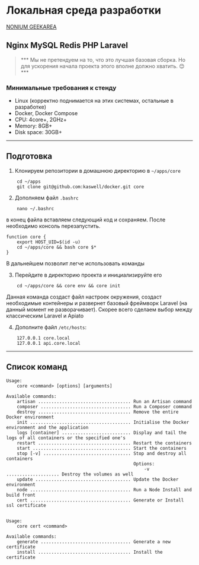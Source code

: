 # Локальная среда разработки 
[NONIUM GEEKAREA](https://www.nonium.by)


## Nginx MySQL Redis PHP Laravel
> *** Мы не претендуем на то, что это лучшая базовая сборка. Но для ускорения
начала проекта этого вполне должно хватить. :blush: ***


### Минимальные требования к стенду
* Linux (корректно поднимается на этих системах, остальные в разработке)
* Docker, Docker Compose
* CPU: 4core+, 2GHz+
* Memory: 8GB+
* Disk space: 30GB+

---

## Подготовка
1. Клонируем репозитории в домашнюю директорию в `~/apps/core`
```
    cd ~/apps
    git clone git@github.com:kaswell/docker.git core
```

2. Дополняем файл `.bashrc`

```
    nano ~/.bashrc
```

в конец файла вставляем следующий код и сохраняем. После необходимо консоль перезапустить.

```
function core {
    export HOST_UID=$(id -u)
    cd ~/apps/core && bash core $*
}
```
В дальнейшем позволит легче использовать команды

3. Перейдите в директорию проекта и инициализируйте его

```
    cd ~/apps/core && core env && core init
```

Данная команда создаст файл настроек окружения, создаст необходимые контейнеры 
и развернет базовый фреймворк Laravel (на данный момент не разворачивает). Скорее
всего сделаем выбор между классическим Laravel и Apiato

4. Дополните файл `/etc/hosts`:

```
    127.0.0.1 core.local
    127.0.0.1 api.core.local
```

---

## Список команд

```
Usage:
    core <command> [options] [arguments]

Available commands:
    artisan ................................... Run an Artisan command
    composer .................................. Run a Composer command
    destroy ................................... Remove the entire Docker environment
    init ...................................... Initialise the Docker environment and the application
    logs [container] .......................... Display and tail the logs of all containers or the specified one's
    restart ................................... Restart the containers
    start ..................................... Start the containers
    stop [-v] ................................. Stop and destroy all containers
                                                Options:
                                                    -v .................... Destroy the volumes as well
    update .................................... Update the Docker environment
    node ...................................... Run a Node Install and build front
    cert ...................................... Generate or Install ssl certificate


Usage:
    core cert <command>

Available commands:
    generate .................................. Generate a new certificate
    install ................................... Install the certificate
```